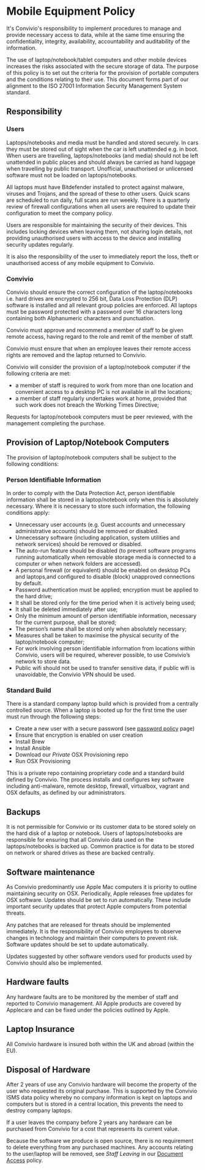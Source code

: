 # Mobile Equipment Policy

It's Convivio's responsibility to implement procedures to manage and provide necessary access to data, while at the same time ensuring the confidentiality, integrity, availability, accountability and auditability of the information.

The use of laptop/notebook/tablet computers and other mobile devices increases the risks associated with the secure storage of data. The purpose of this policy is to set out the criteria for the provision of portable computers and the conditions relating to their use. This document forms part of our alignment to the ISO 27001 Information Security Management System standard.

## Responsibility

### Users

Laptops/notebooks and media must be handled and stored securely. In cars they must be stored out of sight when the car is left unattended e.g. in boot. When users are travelling, laptops/notebooks (and media) should not be left unattended in public places and should always be carried as hand luggage when travelling by public transport. Unofficial, unauthorised or unlicensed software must not be loaded on laptops/notebooks.

All laptops must have Bitdefender installed to protect against malware, viruses and Trojans, and the spread of these to other users. Quick scans are scheduled to run daily, full scans are run weekly. There is a quarterly review of firewall configurations when all users are required to update their configuration to meet the company policy.

Users are responsible for maintaining the security of their devices. This includes locking devices when leaving them, not sharing login details, not providing unauthorised users with access to the device and installing security updates regularly.

It is also the responsibility of the user to immediately report the loss, theft or unauthorised access of any mobile equipment to Convivio.

### Convivio

Convivio should ensure the correct configuration of the laptop/notebooks i.e. hard drives are encrypted to 256 bit, Data Loss Protection (DLP) software is installed and all relevant group policies are enforced. All laptops must be password protected with a password over 16 characters long containing both Alphanumeric characters and punctuation.

Convivio must approve and recommend a member of staff to be given remote access, having regard to the role and remit of the member of staff.

Convivio must ensure that when an employee leaves their remote access rights are removed and the laptop returned to Convivio.

Convivio will consider the provision of a laptop/notebook computer if the following criteria are met:

* a member of staff is required to work from more than one location and convenient access to a desktop PC is not available in all the locations;
* a member of staff regularly undertakes work at home, provided that such work does not breach the Working Times Directive;

Requests for laptop/notebook computers must be peer reviewed, with the management completing the purchase.

## Provision of Laptop/Notebook Computers

The provision of laptop/notebook computers shall be subject to the following conditions:

### Person Identifiable Information

In order to comply with the Data Protection Act, person identifiable information shall be stored in a laptop/notebook only when this is absolutely necessary. Where it is necessary to store such information, the following conditions apply:

* Unnecessary user accounts (e.g. Guest accounts and unnecessary administrative accounts) should be removed or disabled.
* Unnecessary software (including application, system utilities and network services) should be removed or disabled.
* The auto-run feature should be disabled (to prevent software programs running automatically when removable storage media is connected to a computer or when network folders are accessed).
* A personal firewall (or equivalent) should be enabled on desktop PCs and laptops,and configured to disable (block) unapproved connections by default.
* Password authentication must be applied; encryption must be applied to the hard drive;
* It shall be stored only for the time period when it is actively being used;
* It shall be deleted immediately after use;
* Only the minimum amount of person identifiable information, necessary for the current purpose, shall be stored;
* The person’s name shall be stored only when absolutely necessary;
* Measures shall be taken to maximise the physical security of the laptop/notebook computer;
* For work involving person identifiable information from locations within Convivio, users will be required, wherever possible, to use Convivio’s network to store data.
* Public wifi should not be used to transfer sensitive data, if public wifi is unavoidable, the Convivio VPN should be used.

### Standard Build

There is a standard company laptop build which is provided from a centrally controlled source. When a laptop is booted up for the first time the user must run through the following steps:

* Create a new user with a secure password (see [password policy](/delivery_recipe/technical-delivery/security/) page)
* Ensure that encryption is enabled on user creation
* Install Brew
* Install Ansible
* Download our *Private* OSX Provisioning repo
* Run OSX Provisioning

This is a private repo containing proprietary code and a standard build defined by Convivio. The process installs and configures key software including anti-malware, remote desktop, firewall, virtualbox, vagrant and OSX defaults, as defined by our administrators.

## Backups

It is not permissible for Convivio or its customer data to be stored solely on the hard disk of a laptop or notebook. Users of laptops/notebooks are responsible for ensuring that all Convivio data used on the laptops/notebooks is backed up. Common practice is for data to be stored on network or shared drives as these are backed centrally.

## Software maintenance

As Convivio predominantly use Apple Mac computers it is priority to outline maintaining security on OSX. Periodically, Apple releases free updates for OSX software. Updates should be set to run automatically. These include important security updates that protect Apple computers from potential threats.

Any patches that are released for threats should be implemented immediately. It is the responsibility of Convivio employees to observe changes in technology and maintain their computers to prevent risk. Software updates should be set to update automatically.

Updates suggested by other software vendors used for products used by Convivio should also be implemented.

## Hardware faults

Any hardware faults are to be monitored by the member of staff and reported to Convivio management. All Apple products are covered by Applecare and can be fixed under the policies outlined by Apple. 

## Laptop Insurance
All Convivio hardware is insured both within the UK and abroad (within the EU).

## Disposal of Hardware

After 2 years of use any Convivio hardware will become the property of the user who requested its original purchase. This is supported by the Convivio ISMS data policy whereby no company information is kept on laptops and computers but is stored in a central location, this prevents the need to destroy company laptops.

If a user leaves the company before 2 years any hardware can be purchased from Convivio for a cost that represents its current value.

Because the software we produce is open source, there is no requirement to delete everything from any purchased machines. Any accounts relating to the user/laptop will be removed, see *Staff Leaving* in our [Document Access](/business_operation_recipe/security/document_access.html) policy.